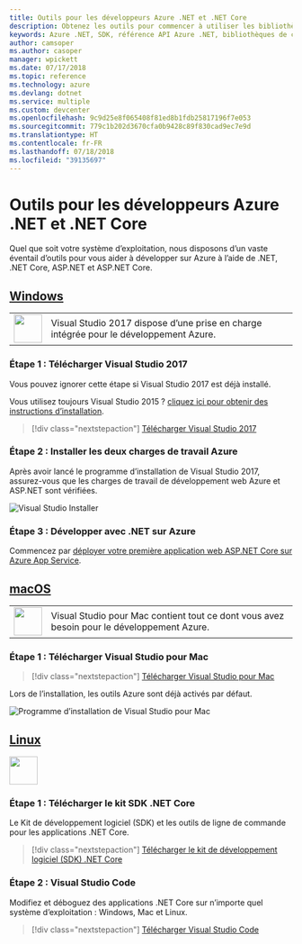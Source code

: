 ```yaml
---
title: Outils pour les développeurs Azure .NET et .NET Core
description: Obtenez les outils pour commencer à utiliser les bibliothèques .NET Azure à partir d’un environnement Windows, Linux et Mac.
keywords: Azure .NET, SDK, référence API Azure .NET, bibliothèques de classes .NET Azure
author: camsoper
ms.author: casoper
manager: wpickett
ms.date: 07/17/2018
ms.topic: reference
ms.technology: azure
ms.devlang: dotnet
ms.service: multiple
ms.custom: devcenter
ms.openlocfilehash: 9c9d25e8f065408f81ed8b1fdb25817196f7e053
ms.sourcegitcommit: 779c1b202d3670cfa0b9428c89f830cad9ec7e9d
ms.translationtype: HT
ms.contentlocale: fr-FR
ms.lasthandoff: 07/18/2018
ms.locfileid: "39135697"
---
```

# <a name="tools-for-net-and-net-core-azure-developers"></a>Outils pour les développeurs Azure .NET et .NET Core

Quel que soit votre système d’exploitation, nous disposons d’un vaste éventail d’outils pour vous aider à développer sur Azure à l’aide de .NET, .NET Core, ASP.NET et ASP.NET Core.

## <a name="windowstabwindows"></a>[Windows](#tab/windows)

<table>
  <tr>
    <td width="50">
        <img src="https://docs.microsoft.com/en-us/media/logos/logo_vs-ide.svg" width="50" height="50"></img>
    </td>
    <td>
        Visual Studio 2017 dispose d’une prise en charge intégrée pour le développement Azure.
    </td>
  </tr>
</table>

### <a name="step-1-download-visual-studio-2017"></a>Étape 1 : Télécharger Visual Studio 2017

Vous pouvez ignorer cette étape si Visual Studio 2017 est déjà installé.

Vous utilisez toujours Visual Studio 2015 ?  [cliquez ici pour obtenir des instructions d’installation](dotnet-sdk-vs2015-install.md).

> [!div class="nextstepaction"]
> [Télécharger Visual Studio 2017](https://www.visualstudio.com/downloads/)

### <a name="step-2-install-the-two-azure-workloads"></a>Étape 2 : Installer les deux charges de travail Azure

Après avoir lancé le programme d’installation de Visual Studio 2017, assurez-vous que les charges de travail de développement web Azure et ASP.NET sont vérifiées.

![Visual Studio Installer](media/dotnet-tools/azure-workloads.png)

### <a name="step-3-develop-with-net-on-azure"></a>Étape 3 : Développer avec .NET sur Azure

Commencez par [déployer votre première application web ASP.NET Core sur Azure App Service](https://docs.microsoft.com/azure/app-service-web/app-service-web-get-started-dotnet).

## <a name="macostabmacos"></a>[macOS](#tab/macos)
<table>
  <tr>
    <td width="50">
        <img src="https://docs.microsoft.com/en-us/media/logos/logo_vs-mac.svg" width="50" height="50"></img>
    </td>
    <td>
        Visual Studio pour Mac contient tout ce dont vous avez besoin pour le développement Azure.
    </td>
  </tr>
</table>

### <a name="step-1-download-visual-studio-for-mac"></a>Étape 1 : Télécharger Visual Studio pour Mac

> [!div class="nextstepaction"]
> [Télécharger Visual Studio pour Mac](https://www.visualstudio.com/vs/visual-studio-mac/)

Lors de l’installation, les outils Azure sont déjà activés par défaut.

![Programme d’installation de Visual Studio pour Mac](media/dotnet-tools/azure-vsmac.png)

## <a name="linuxtablinux"></a>[Linux](#tab/linux)

<img src="https://docs.microsoft.com/en-us/visualstudio/products/images/vs-code.svg" width="50" height="50"></img>

### <a name="step-1-download-the-net-core-sdk"></a>Étape 1 : Télécharger le kit SDK .NET Core

Le Kit de développement logiciel (SDK) et les outils de ligne de commande pour les applications .NET Core.

> [!div class="nextstepaction"]
> [Télécharger le kit de développement logiciel (SDK) .NET Core](https://www.microsoft.com/net/core)

### <a name="step-2-visual-studio-code"></a>Étape 2 : Visual Studio Code

Modifiez et déboguez des applications .NET Core sur n’importe quel système d’exploitation : Windows, Mac et Linux.

> [!div class="nextstepaction"]
> [Télécharger Visual Studio Code](https://code.visualstudio.com)
